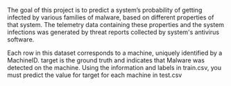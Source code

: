The goal of this project is to predict a system’s probability of getting infected by various families of malware, based on different properties of that system. The telemetry data containing these properties and the system infections was generated by threat reports collected by system's antivirus software.

Each row in this dataset corresponds to a machine, uniquely identified by a MachineID. target is the ground truth and indicates that Malware was detected on the machine. Using the information and labels in train.csv, you must predict the value for target for each machine in test.csv

